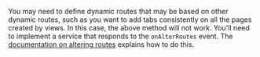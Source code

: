 You may need to define dynamic routes that may be based on other dynamic routes, such as you want to add tabs consistently on all the pages created by views. In this case, the above method will not work. You'll need to implement a service that responds to the `onAlterRoutes` event. The [documentation on altering routes](https://www.drupal.org/node/2187643) explains how to do this.